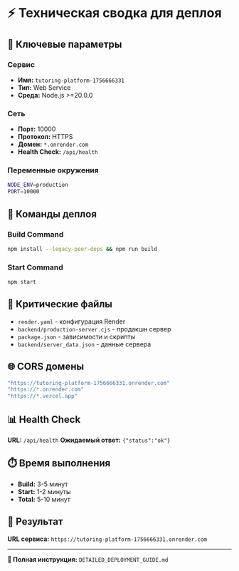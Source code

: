 # ⚡ Техническая сводка для деплоя

## 🔑 Ключевые параметры

### Сервис
- **Имя:** `tutoring-platform-1756666331`
- **Тип:** Web Service
- **Среда:** Node.js >=20.0.0

### Сеть
- **Порт:** 10000
- **Протокол:** HTTPS
- **Домен:** `*.onrender.com`
- **Health Check:** `/api/health`

### Переменные окружения
```bash
NODE_ENV=production
PORT=10000
```

## 🚀 Команды деплоя

### Build Command
```bash
npm install --legacy-peer-deps && npm run build
```

### Start Command
```bash
npm start
```

## 📁 Критические файлы

- `render.yaml` - конфигурация Render
- `backend/production-server.cjs` - продакшн сервер
- `package.json` - зависимости и скрипты
- `backend/server_data.json` - данные сервера

## 🌐 CORS домены

```javascript
"https://tutoring-platform-1756666331.onrender.com"
"https://*.onrender.com"
"https://*.vercel.app"
```

## 📊 Health Check

**URL:** `/api/health`
**Ожидаемый ответ:** `{"status":"ok"}`

## ⏱️ Время выполнения

- **Build:** 3-5 минут
- **Start:** 1-2 минуты
- **Total:** 5-10 минут

## 🔗 Результат

**URL сервиса:** `https://tutoring-platform-1756666331.onrender.com`

---

**📖 Полная инструкция:** `DETAILED_DEPLOYMENT_GUIDE.md`

